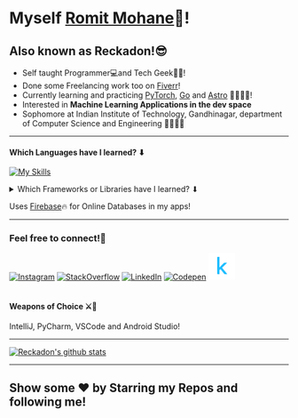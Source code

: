 # Myself <a href='https://github.com/Reckadon'>Romit Mohane</a>👋!
## Also known as Reckadon!😎

- Self taught Programmer💻and Tech Geek👨‍💻! 
- Done some Freelancing work too on <a target="blank" href='https://www.fiverr.com/reckadon?public_mode=true'>Fiverr</a>!
- Currently learning and practicing [PyTorch](https://pytorch.org/), [Go](https://go.dev/) and [Astro](https://astro.build/) 🚀🤖👨‍💻!
- Interested in **Machine Learning Applications in the dev space**
- Sophomore at Indian Institute of Technology, Gandhinagar, department of Computer Science and Engineering 👨‍💻👨‍🎓

---
####  Which Languages have I learned? ⬇
[![My Skills](https://skillicons.dev/icons?i=java,js,ts,python,dart,cpp,c,cs,html,css)]()


  <details >
  <summary>Which Frameworks or Libraries have I learned? ⬇</summary>
<ul>
  <li><a href="https://react.dev/">ReactJS</a></li>
  <li><a href="https://expressjs.com/">ExpressJS</a></li>
  <li><a href="https://flask.palletsprojects.com/en/3.0.x/">Flask</a></li>
  <li><a href="https://socket.io/">Socket.io</a></li>
  <li><a href="https://pandas.pydata.org/">Pandas</a></li>
  <li><a href="https://scikit-learn.org/stable/">scikit-Learn</a></li>
  <li><a href="https://numpy.org">NumPy</a></li>
  <li><a href="https://openjfx.io/">JavaFX</a></li>
  <li><a href="https://flutter.dev/">Flutter</a></li>
  <li><a href="https://developer.android.com/">Android Native</a></li>
  <li><a href="https://www.chartjs.org/">Chart.js</a></li>
  <li><a href="https://unity.com/">Unity (A Game Engine)</a></li>
</ul></details>

Uses <a target="_blank" href='https://firebase.google.com/'>Firebase</a>🔥 for Online Databases in my apps!<hr/>
### Feel free to connect!💃
[![Instagram](https://skillicons.dev/icons?i=instagram)](https://www.instagram.com/its_romit.m/)
[![StackOverflow](https://skillicons.dev/icons?i=stackoverflow)](https://stackoverflow.com/users/14729894/romit-mohane)
[![LinkedIn](https://skillicons.dev/icons?i=linkedin)](https://www.linkedin.com/in/romit-mohane/)
[![Codepen](https://skillicons.dev/icons?i=codepen)](https://codepen.io/reckadon)
[![Kaggle](./img/kaggle_logo.png)](https://www.kaggle.com/romitmohane)
<br/>
<br>
<h4>Weapons of Choice ⚔🏹</h4>
IntelliJ, PyCharm, VSCode and Android Studio!
<hr>

[![Reckadon's github stats](https://github-readme-stats.vercel.app/api?username=Reckadon&theme=dark)](https://github.com/anuraghazra/github-readme-stats)


<hr/>
<h2>Show some ❤ by Starring my Repos and following me!<h2/>
